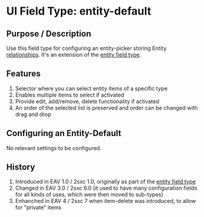 # UI Field Type: entity-default

## Purpose / Description
Use this field type for configuring an entity-picker storing Entity [relationships](data-type-entity). It's an extension of the [entity field type](ui-field-entity).

## Features 
1.  Selector where you can select entity items of a specific type
2.	Enables multiple items to select if activated
3.	Provide edit, add/remove, delete functionality if activated
4.	An order of the selected list is preserved and order can be changed with drag and drop

## Configuring an Entity-Default
No relevant settings to be configured.

## History
1.  Introduced in EAV 1.0 / 2sxc 1.0, originally as part of the [entity field type](ui-field-entity)
2.	Changed in EAV 3.0 / 2sxc 6.0 (it used to have many configuration fields for all kinds of uses, which were then moved to sub-types)
3.	Enhanched in EAV 4 / 2sxc 7 when item-delete was introduced, to allow for "private" items

